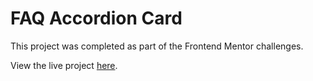 # FAQ Accordion Card

This project was completed as part of the Frontend Mentor challenges.

View the live project [here](https://faq-accordion-omega-jet.vercel.app/).
